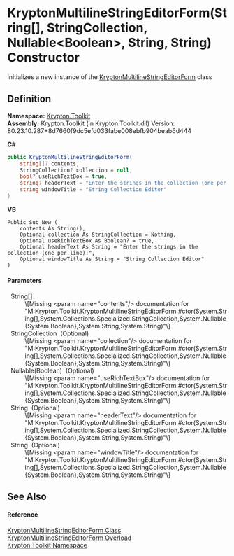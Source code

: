 # KryptonMultilineStringEditorForm(String[], StringCollection, Nullable&lt;Boolean&gt;, String, String) Constructor


Initializes a new instance of the <a href="46275f69-e5dd-5eda-fb07-edfdce8f6b52.md">KryptonMultilineStringEditorForm</a> class



## Definition
**Namespace:** <a href="79d2eac2-21f4-54ff-7552-b20c33c30600.md">Krypton.Toolkit</a>  
**Assembly:** Krypton.Toolkit (in Krypton.Toolkit.dll) Version: 80.23.10.287+8d7660f9dc5efd033fabe008ebfb904beab6d444

**C#**
``` C#
public KryptonMultilineStringEditorForm(
	string[]? contents,
	StringCollection? collection = null,
	bool? useRichTextBox = true,
	string? headerText = "Enter the strings in the collection (one per line):",
	string windowTitle = "String Collection Editor"
)
```
**VB**
``` VB
Public Sub New ( 
	contents As String(),
	Optional collection As StringCollection = Nothing,
	Optional useRichTextBox As Boolean? = true,
	Optional headerText As String = "Enter the strings in the collection (one per line):",
	Optional windowTitle As String = "String Collection Editor"
)
```



#### Parameters
<dl><dt>  String[]</dt><dd>\[Missing &lt;param name="contents"/&gt; documentation for "M:Krypton.Toolkit.KryptonMultilineStringEditorForm.#ctor(System.String[],System.Collections.Specialized.StringCollection,System.Nullable{System.Boolean},System.String,System.String)"\]</dd><dt>  StringCollection  (Optional)</dt><dd>\[Missing &lt;param name="collection"/&gt; documentation for "M:Krypton.Toolkit.KryptonMultilineStringEditorForm.#ctor(System.String[],System.Collections.Specialized.StringCollection,System.Nullable{System.Boolean},System.String,System.String)"\]</dd><dt>  Nullable(Boolean)  (Optional)</dt><dd>\[Missing &lt;param name="useRichTextBox"/&gt; documentation for "M:Krypton.Toolkit.KryptonMultilineStringEditorForm.#ctor(System.String[],System.Collections.Specialized.StringCollection,System.Nullable{System.Boolean},System.String,System.String)"\]</dd><dt>  String  (Optional)</dt><dd>\[Missing &lt;param name="headerText"/&gt; documentation for "M:Krypton.Toolkit.KryptonMultilineStringEditorForm.#ctor(System.String[],System.Collections.Specialized.StringCollection,System.Nullable{System.Boolean},System.String,System.String)"\]</dd><dt>  String  (Optional)</dt><dd>\[Missing &lt;param name="windowTitle"/&gt; documentation for "M:Krypton.Toolkit.KryptonMultilineStringEditorForm.#ctor(System.String[],System.Collections.Specialized.StringCollection,System.Nullable{System.Boolean},System.String,System.String)"\]</dd></dl>

## See Also


#### Reference
<a href="46275f69-e5dd-5eda-fb07-edfdce8f6b52.md">KryptonMultilineStringEditorForm Class</a>  
<a href="b0243ad5-23f5-7a72-221b-3ef9337cbafb.md">KryptonMultilineStringEditorForm Overload</a>  
<a href="79d2eac2-21f4-54ff-7552-b20c33c30600.md">Krypton.Toolkit Namespace</a>  
